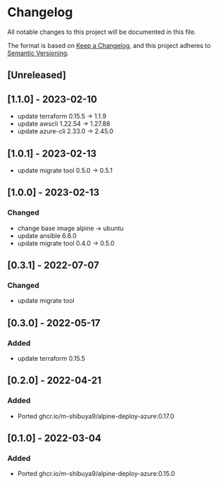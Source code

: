 # Changelog

All notable changes to this project will be documented in this file.

The format is based on [Keep a Changelog](https://keepachangelog.com/en/1.0.0/),
and this project adheres to [Semantic Versioning](https://semver.org/spec/v2.0.0.html).

## [Unreleased]

## [1.1.0] - 2023-02-10
- update terraform 0.15.5 -> 1.1.9
- update awscli 1.22.54 -> 1.27.88
- update azure-cli 2.33.0 -> 2.45.0

## [1.0.1] - 2023-02-13
- update migrate tool 0.5.0 -> 0.5.1

## [1.0.0] - 2023-02-13

### Changed
- change base image alpine -> ubuntu 
- update ansible 6.6.0
- update migrate tool 0.4.0 -> 0.5.0

## [0.3.1] - 2022-07-07

### Changed

- update migrate tool

## [0.3.0] - 2022-05-17

### Added

- update terraform 0.15.5

## [0.2.0] - 2022-04-21

### Added

- Ported ghcr.io/m-shibuya9/alpine-deploy-azure:0.17.0

## [0.1.0] - 2022-03-04

### Added

- Ported ghcr.io/m-shibuya9/alpine-deploy-azure:0.15.0
